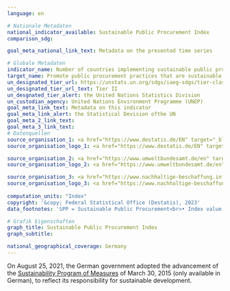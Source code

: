 ```yaml
---
language: en    

# Nationale Metadaten    
national_indicator_available: Sustainable Public Procurement Index    
comparison_sdg:     

goal_meta_national_link_text: Metadata on the presented time series    

# Globale Metadaten    
indicator_name: Number of countries implementing sustainable public procurement policies and action plans    
target_name: Promote public procurement practices that are sustainable, in accordance with national policies and priorities    
un_designated_tier_url: https://unstats.un.org/sdgs/iaeg-sdgs/tier-classification/    
un_designated_tier_url_text: Tier II    
un_desgnated_tier_alert: the United Nations Statistics Division    
un_custodian_agency: United Nations Environment Programme (UNEP)    
goal_meta_link_text: Metadata on this indicator    
goal_meta_link_alert: the Statistical Devision ofthe UN    
goal_meta_2_link_text:     
goal_meta_3_link_text:         
# Datenquellen
source_organisation_1: <a href="https://www.destatis.de/EN" target="_blank"> Federal Statistical Office (Destatis) </a>
source_organisation_logo_1: <a href="https://www.destatis.de/EN" target="_blank"><img src="https://g205sdgs.github.io/sdg-indicators/public/OrgImgEn/destatis.png" alt="Logo destatis" style="height:60px; width:148px"/></a>

source_organisation_2: <a href="https://www.umweltbundesamt.de/en" target="_blank" onclick="return confirm_alert('the Conference of the Ministers of Education and Cultural Affairs','En');"> German Environment Agency </a>
source_organisation_logo_2: <a href="https://www.umweltbundesamt.de/en" target="_blank" onclick="return confirm_alert('the Conference of the Ministers of Education and Cultural Affairs','En');"><img src="https://g205sdgs.github.io/sdg-indicators/public/OrgImgEn/uba.png" alt="Logo uba" style="height:60px; width:148px"/></a>

source_organisation_3: <a href="https://www.nachhaltige-beschaffung.info/DE/Home/home_node.html" target="_blank" onclick="return confirm_alert('the European Environment Agency','En');"> Kompetenzstelle für Nachhaltige Beschaffung </a>
source_organisation_logo_3: <a href="https://www.nachhaltige-beschaffung.info/DE/Home/home_node.html" target="_blank" onclick="return confirm_alert('the European Environment Agency','En');"><img src="https://g205sdgs.github.io/sdg-indicators/public/OrgImgEn/knb.png" alt="Logo knb" style="height:60px; width:148px"/></a>
    
computation_units: "Index"    
copyright: '&copy; Federal Statistical Office (Destatis), 2023'    
data_footnotes: 'SPP = Sustainable Public Procurement<br>• Index value from 20 to 40: Low level of SPP implementation<br>• Index value from 40 to 60: Medium-low level of SPP implementation<br>• Index value from 60 to 80: Medium-high level of SPP implementation<br>• Index value from 80 to 100: High level of SPP implementation'    

# Grafik Eigenschaften    
graph_title: Sustainable Public Procurement Index
graph_subtitle:     

national_geographical_coverage: Germany    
---
```



On August 25, 2021, the German government adopted the advancement of the <a href="https://www.bundesregierung.de/breg-de/themen/nachhaltigkeitspolitik/berichte-und-reden-nachhaltigkeit/massnahmenprogramm-nachhaltigkeit-der-bundesregierung-427896">Sustainability Program of Measures</a> of March 30, 2015 (only available in German), to reflect its responsibility for sustainable development.